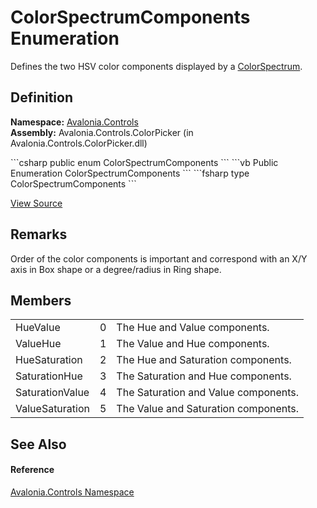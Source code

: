 # ColorSpectrumComponents Enumeration


Defines the two HSV color components displayed by a <a href="T_Avalonia_Controls_Primitives_ColorSpectrum">ColorSpectrum</a>.



## Definition
**Namespace:** <a href="N_Avalonia_Controls">Avalonia.Controls</a>  
**Assembly:** Avalonia.Controls.ColorPicker (in Avalonia.Controls.ColorPicker.dll)

<Tabs groupId="api-code-preview">
<TabItem value="csharp" label="C#">
```csharp
public enum ColorSpectrumComponents
```
</TabItem>
<TabItem value="vb" label="VB">
```vb
Public Enumeration ColorSpectrumComponents
```
</TabItem>
<TabItem value="fsharp" label="F#">
```fsharp
type ColorSpectrumComponents
```
</TabItem>
</Tabs>



<a href="https://github.com/AvaloniaUI/Avalonia/tree/master/src/Avalonia.Controls.ColorPicker/ColorSpectrum/ColorSpectrumComponents.cs" title="View the source code">View Source</a>



## Remarks
Order of the color components is important and correspond with an X/Y axis in Box shape or a degree/radius in Ring shape.

## Members
<table>
<tr>
<td>HueValue</td>
<td>0</td>
<td>The Hue and Value components.</td>
</tr>
<tr>
<td>ValueHue</td>
<td>1</td>
<td>The Value and Hue components.</td>
</tr>
<tr>
<td>HueSaturation</td>
<td>2</td>
<td>The Hue and Saturation components.</td>
</tr>
<tr>
<td>SaturationHue</td>
<td>3</td>
<td>The Saturation and Hue components.</td>
</tr>
<tr>
<td>SaturationValue</td>
<td>4</td>
<td>The Saturation and Value components.</td>
</tr>
<tr>
<td>ValueSaturation</td>
<td>5</td>
<td>The Value and Saturation components.</td>
</tr>
</table>

## See Also


#### Reference
<a href="N_Avalonia_Controls">Avalonia.Controls Namespace</a>  

